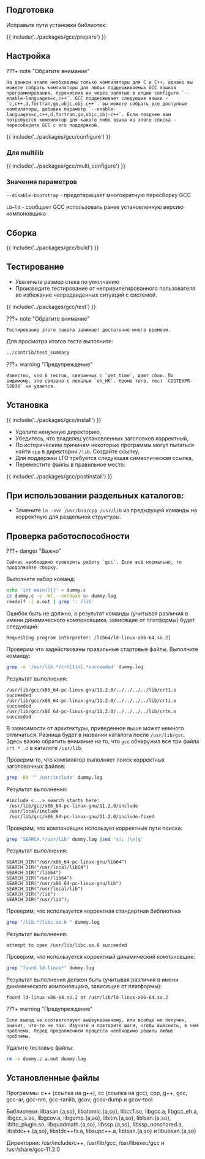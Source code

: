 <pkg :name="'gcc'" instsize showsbu2></pkg>

<script>
		new Vue({
		el: '#main',
		data: { package: {} },
		mounted: function () {
				this.getPackage('gcc');
		},
		methods: {
			getPackage: function(name) {
					getPackage(name)
					.then(response => this.package = response);
			},
		}
  })
</script>

## Подготовка

Исправьте пути установки библиотек:

{{ include('../packages/gcc/prepare') }}

## Настройка

???+ note "Обратите внимание"

	На данном этапе необходимы только компиляторы для C и C++, однако вы можете собрать компиляторы для любых поддерживаемых GCC языков программирования, перечислив их через запятые в опции configure `--enable-languages=c,c++`. GCC поддерживает следующие языки - `c,c++,d,fortran,go,objc,obj-c++`. вы можете собрать все доступные компиляторы, добавив параметр `--enable-languages=c,c++,d,fortran,go,objc,obj-c++`. Если позднее вам потребуется компилятор для какого либо языка из этого списка - пересоберите GCC с его поддержкой.

{{ include('../packages/gcc/configure') }}

### Для multilib

{{ include('../packages/gcc/multi_configure') }}

### Значения параметров

`--disable-bootstrap` - предотвращает многократную пересборку GCC

`LD=ld` - сообщает GCC использовать ранее установленную версию компоновщика

## Сборка

{{ include('../packages/gcc/build') }}

## Тестирование

- Увеличьте размер стека по умолчанию
- Произведите тестирование от непривилегированного пользователя во избежание непредвиденных ситуаций с системой.

{{ include('../packages/gcc/test') }}

???+ note "Обратите внимание"

    Тестирование этого пакета занимает достаточно много времени.

Для просмотра итогов теста выполните:

```bash
../contrib/test_summary
```

???+ warning "Предупреждение"

    Известно, что 6 тестов, связанных с `get_time`, дают сбои. По видимому, это связано с локалью `en_HK`. Кроме того, тест `COSTEXPR-52830` не удается.

## Установка

{{ include('../packages/gcc/install') }}

- Удалите ненужную директорию,
- Убедитесь, что владелец установленных заголовков корректный,
- По историческим причинам некоторые программы могут пытаться найти `cpp` в директории `/lib`. Создайте ссылку,
- Для поддержки LTO требуется следующая символическая ссылка,
- Переместите файлы в правильное место:

{{ include('../packages/gcc/postinstall') }}

## При использовании раздельных каталогов:
- Замените `ln -svr /usr/bin/cpp /usr/lib` из предыдущей команды на корректную для раздельной структуры.

## Проверка работоспособности

???+ danger "Важно"

	Сейчас необходимо проверить работу `gcc`. Если всё нормально, то продолжайте сборку.

Выполните набор команд:

```bash
echo 'int main(){}' > dummy.c
cc dummy.c -v -Wl,--verbose &> dummy.log
readelf -l a.out | grep ': /lib'
```

Ошибок быть не должно, а результат команды (учитывая различия в имени динамического компоновщика, зависящие от платформы) будет следующий:

```
Requesting program interpreter: /lib64/ld-linux-x86-64.so.2]
```

Проверим что задействованы правильные стартовые файлы. Выполните команду:

```bash
grep -o '/usr/lib.*/crt[1in].*succeeded' dummy.log
```

Результат выполнения:

```
/usr/lib/gcc/x86_64-pc-linux-gnu/11.2.0/../../../../lib/crt1.o succeeded
/usr/lib/gcc/x86_64-pc-linux-gnu/11.2.0/../../../../lib/crti.o succeeded
/usr/lib/gcc/x86_64-pc-linux-gnu/11.2.0/../../../../lib/crtn.o succeeded
```

В зависимости от архитектуры, приведенное выше может немного отличаться. Разница будет в названии каталога после `/usr/lib/gcc`. Здесь важно обратить внимание на то, что `gcc` обнаружил все три файла `crt * .o` в каталоге `/usr/lib`.


Проверим то, что компилятор выполняет поиск корректных заголовочных файлов:

```bash
grep -B4 '^ /usr/include' dummy.log
```

Результат выполнения:

```
#include <...> search starts here:
 /usr/lib/gcc/x86_64-pc-linux-gnu/11.2.0/include
 /usr/local/include
 /usr/lib/gcc/x86_64-pc-linux-gnu/11.2.0/include-fixed
```

Проверим, что компоновщик использует корректные пути поиска:

```bash
grep 'SEARCH.*/usr/lib' dummy.log |sed 's|; |\n|g'
```

Результат выполнения:

```
SEARCH_DIR("/usr/x86_64-pc-linux-gnu/lib64")
SEARCH_DIR("/usr/local/lib64")
SEARCH_DIR("/lib64")
SEARCH_DIR("/usr/lib64")
SEARCH_DIR("/usr/x86_64-pc-linux-gnu/lib")
SEARCH_DIR("/usr/local/lib")
SEARCH_DIR("/lib")
SEARCH_DIR("/usr/lib");

```

Проверим, что используется корректная стандартная библиотека

```bash
grep "/lib.*/libc.so.6 " dummy.log
```

Результат выполнения:

```
attempt to open /usr/lib/libc.so.6 succeeded
```

Проверим, что используется корректный динамический компоновщик:

```bash
grep "found ld-linux*" dummy.log
```

Результат выполнения должен быть (учитывая различия в имени динамического компоновщика, зависящие от платформы):
```
found ld-linux-x86-64.so.2 at /usr/lib/ld-linux-x86-64.so.2
```

???+ warning "Предупреждение"

	Если вывод не соответствует вышеуказанному, или вообще не получен, значит, что-то не так. Изучите и повторите шаги, чтобы выяснить, в чем проблема. Перед продолжением процесса необходимо решить любые проблемы.

Удалите тестовые файлы:

```bash
rm -v dummy.c a.out dummy.log
```

## Установленные файлы

Программы: c++ (ссылка на g++), cc (ссылка на gcc), cpp, g++, gcc, gcc-ar, gcc-nm, gcc-ranlib, gcov, gcov-dump и gcov-tool

Библиотеки: libasan.{a,so}, libatomic.{a,so}, libcc1.so, libgcc.a, libgcc_eh.a, libgcc_s.so, libgcov.a, libgomp.{a,so}, libitm.{a,so}, liblsan.{a,so}, liblto_plugin.so, libquadmath.{a,so}, libssp.{a,so}, libssp_nonshared.a, libstdc++.{a,so}, libstdc++fs.a, libsupc++.a, libtsan.{a,so} и libubsan.{a,so}

Директории: /usr/include/c++, /usr/lib/gcc, /usr/libexec/gcc и /usr/share/gcc-11.2.0
